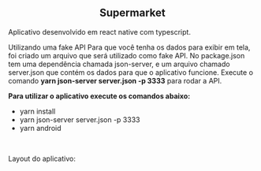 <h2 align="center">
  Supermarket
</h2>
<p align="left">
<a>Aplicativo desenvolvido em react native com typescript.</a></br>
 
 Utilizando uma fake API
 Para que você tenha os dados para exibir em tela, foi criado um arquivo que será utilizado como fake API.
 No package.json tem uma dependência chamada json-server, e um arquivo chamado server.json que contém os dados para que o aplicativo funcione. 
 Execute o comando **yarn json-server server.json -p 3333** para rodar a API.
 
 **<a>Para utilizar o aplicativo execute os comandos abaixo:</a>**
</p>
<p align="left" >
  
  * <a>yarn install</a></br>
  * <a>yarn json-server server.json -p 3333</a></br>
  * <a>yarn android</a>
</p>
</br>
<p>
 <a>Layout do aplicativo:</a>
</p> 

 
